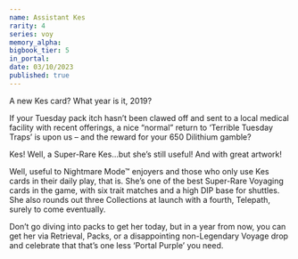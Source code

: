 ```yaml
---
name: Assistant Kes
rarity: 4
series: voy
memory_alpha:
bigbook_tier: 5
in_portal:
date: 03/10/2023
published: true
---
```


A new Kes card? What year is it, 2019?

If your Tuesday pack itch hasn’t been clawed off and sent to a local medical facility with recent offerings, a nice “normal” return to ‘Terrible Tuesday Traps’ is upon us – and the reward for your 650 Dilithium gamble?

Kes! Well, a Super-Rare Kes...but she’s still useful! And with great artwork!

Well, useful to Nightmare Mode™ enjoyers and those who only use Kes cards in their daily play, that is. She’s one of the best Super-Rare Voyaging cards in the game, with six trait matches and a high DIP base for shuttles. She also rounds out three Collections at launch with a fourth, Telepath, surely to come eventually.  

Don’t go diving into packs to get her today, but in a year from now, you can get her via Retrieval, Packs, or a disappointing non-Legendary Voyage drop and celebrate that that’s one less ‘Portal Purple’ you need.
